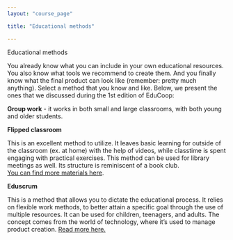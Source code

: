 ```yaml
---
layout: "course_page"

title: "Educational methods"

---
```


<div class="text-center screen-title">
Educational methods
</div>

<div class="screen-content">
  <p>
 You already know what you can include in your own educational resources. You also know what tools we recommend to create them. And you finally know what the final product can look like (remember: pretty much anything). Select a method that you know and like. Below, we present the ones that we discussed during the 1st edition of EduCoop:
  </p>
  
  <p>
  <strong>Group work</strong> - it works in both small and large classrooms, with both young and older students.

  </p>

<p><strong>Flipped classroom</strong></p>
<p>This is an excellent method to utilize. It leaves basic learning for outside of the classroom (ex. at home) with the help of videos, while classtime is spent engaging with practical exercises. This method can be used for library meetings as well. Its structure is reminiscent of a book club. <br>
<a class="content-link" target="_blank" href="https://en.wikipedia.org/wiki/Flipped_classroom">You can find more materials here</a>. </p>

<p><strong>Eduscrum</strong></p>
<p>This is a method that allows you to dictate the educational process.
It relies on flexible work methods, to better attain a specific goal through the use of multiple resources. It can be used for children, teenagers, and adults. The concept comes from the world of technology, where it’s used to manage product creation.  <a class="content-link" target="_blank" href="https://eduscrum.com.ru/wp-content/uploads/2020/01/The_eduScrum-guide-English_2.0_update_21-12-2019.pdf" >Read more here. </a>
</p>
</div> 
